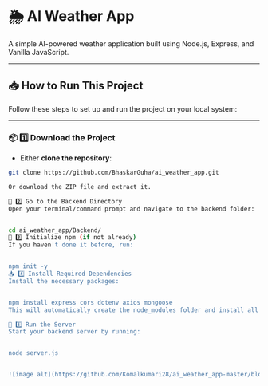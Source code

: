 # 🌦️ AI Weather App

A simple AI-powered weather application built using Node.js, Express, and Vanilla JavaScript.

---

## 📥 How to Run This Project

Follow these steps to set up and run the project on your local system:

---

### 📦 1️⃣ Download the Project

- Either **clone the repository**:

```bash
git clone https://github.com/BhaskarGuha/ai_weather_app.git

Or download the ZIP file and extract it.

📂 2️⃣ Go to the Backend Directory
Open your terminal/command prompt and navigate to the backend folder:


cd ai_weather_app/Backend/
📜 3️⃣ Initialize npm (if not already)
If you haven't done it before, run:


npm init -y
📥 4️⃣ Install Required Dependencies
Install the necessary packages:


npm install express cors dotenv axios mongoose
This will automatically create the node_modules folder and install all required libraries.

🚀 5️⃣ Run the Server
Start your backend server by running:


node server.js


![image alt](https://github.com/Komalkumari28/ai_weather_app-master/blob/main/WhatsApp%20Image%202025-06-11%20at%207.06.10%20PM.jpeg?raw=true)
